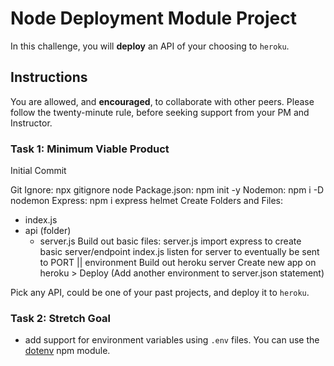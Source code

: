 # Node Deployment Module Project

In this challenge, you will **deploy** an API of your choosing to `heroku`.

## Instructions

You are allowed, and **encouraged**, to collaborate with other peers. Please follow the twenty-minute rule, before seeking support from your PM and Instructor.

### Task 1: Minimum Viable Product

Initial Commit

Git Ignore: npx gitignore node 
Package.json: npm init -y
Nodemon: npm i -D nodemon
Express: npm i express helmet
Create Folders and Files: 
  - index.js
  - api (folder)
    - server.js
Build out basic files:
  server.js
    import express to create basic server/endpoint
  index.js
    listen for server to eventually be sent to PORT || environment
Build out heroku server
Create new app on heroku > Deploy
(Add another environment to server.json statement)


Pick any API, could be one of your past projects, and deploy it to `heroku`.

### Task 2: Stretch Goal

- add support for environment variables using `.env` files. You can use the [dotenv](https://www.npmjs.com/package/dotenv) npm module.
